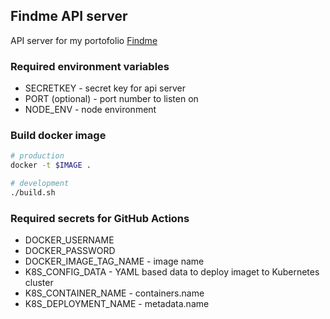 ## Findme API server

API server for my portofolio [Findme](https://findme.hiro.one)

### Required environment variables

- SECRETKEY - secret key for api server
- PORT (optional) - port number to listen on
- NODE_ENV - node environment

### Build docker image

```bash
# production
docker -t $IMAGE .

# development
./build.sh
```

### Required secrets for GitHub Actions

- DOCKER_USERNAME
- DOCKER_PASSWORD
- DOCKER_IMAGE_TAG_NAME - image name
- K8S_CONFIG_DATA - YAML based data to deploy imaget to Kubernetes cluster
- K8S_CONTAINER_NAME - containers.name
- K8S_DEPLOYMENT_NAME - metadata.name
